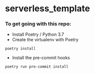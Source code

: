 # serverless_template

### To get going with this repo:
- Install Poetry / Python 3.7
- Create the virtualenv with Poetry
```
poetry install
```
- Install the pre-commit hooks
```
poetry run pre-commit install
```
